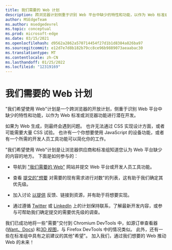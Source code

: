 ```yaml
---
title: 我们需要的 Web 计划
description: 跨浏览器计划侧重于识别 Web 平台中缺少的特性和功能，以作为 Web 标准或浏览器功能进行潜在开发。
author: MSEdgeTeam
ms.author: msedgedevrel
ms.topic: conceptual
ms.prod: microsoft-edge
ms.date: 03/15/2021
ms.openlocfilehash: d9562a2862a570714454f27d1b1d8384a826ba97
ms.sourcegitcommit: e12d7e7d8b182b79cc8ce96b9889073aeaabac30
ms.translationtype: MT
ms.contentlocale: zh-CN
ms.lasthandoff: 01/25/2022
ms.locfileid: "12319169"
---
```

# <a name="the-web-we-want-initiative"></a>我们需要的 Web 计划

"我们希望使用 Web"计划是一个跨浏览器的开放计划，侧重于识别 Web 平台中缺少的特性和功能，以作为 Web 标准或浏览器功能进行潜在开发。

如果为 Web 生成，则最终会遇到问题。 也许无法通过 CSS 实现设计方面，或者可能需要大量 CSS 试验。 也许有一个你想要使用 JavaScript 的设备功能，或者有一个所需的开发人员工具功能可以简化你的工作。

"我们希望使用 Web"计划是让浏览器供应商和标准组知道您认为 Web 平台缺少的内容的地方。 下面是如何参与的：

*   导航到 ["我们需要的 Web"](https://webwewant.fyi) 网站并提交 Web 平台或开发人员工具功能。

*   查看 [提交的"想要](https://webwewant.fyi/wants) 对需要的现有需求进行对数"的列表，这有助于我们确定其优先级。

*   加入讨论 [以提供](https://github.com/WebWeWant/webwewant.fyi/discussions) 反馈、链接到资源，并有助于将想要实现。

*   通过遵循 [Twitter](https://twitter.com/webwewantfyi) 或 [LinkedIn](https://www.linkedin.com/company/the-web-we-want) 上的计划保持联系，了解最新开发内容，或参与可帮助我们确定提交的需要优先级的调查。

我们已成功地将一些"需要"交付到 Chromium DevTools 中，如源订单查看器 ([Want、Docs](../devtools-guide-chromium/experimental-features/index.md#source-order-viewer)) 和[](https://webwewant.fyi/wants/64)[3D 视图](../devtools-guide-chromium/3d-view/index.md)，与 Firefox DevTools 中的情况类似。 此外，还有一些在标准组中具有之前建议的其他"希望"。 加入我们，通过我们想要的 Web 推动 Web 的未来！
